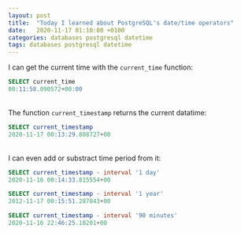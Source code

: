 ```yaml
---
layout: post
title:  "Today I learned about PostgreSQL's date/time operators"
date:   2020-11-17 01:10:00 +0100
categories: databases postgresql datetime
tags: databases postgresql datetime
---
```


I can get the current time with the `current_time` function:
```sql
SELECT current_time
00:11:58.090572+00:00
```

\
The function `current_timestamp` returns the current datatime:
```sql
SELECT current_timestamp
2020-11-17 00:13:29.808727+00
```

\
I can even add or substract time period from it:
```sql
SELECT current_timestamp - interval '1 day'
2020-11-16 00:14:33.815554+00

SELECT current_timestamp - interval '1 year'
2012-11-17 00:15:51.287043+00

SELECT current_timestamp - interval '90 minutes'
2020-11-16 22:46:25.18201+00
```
